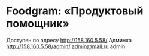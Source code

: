 # Foodgram: «Продуктовый помощник»

Доступен по адресу http://158.160.5.58/
Админка http://158.160.5.58/admin/
admin@mail.ru admin